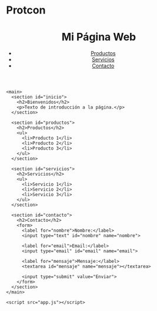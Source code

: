# Protcon

<!DOCTYPE html>
<html>
  <head>
    <meta charset="UTF-8">
    <title>Mi Página Web</title>
    <link rel="stylesheet" href="style.css">
  </head>
  <body>
    <header>
      <h1>Mi Página Web</h1>
      <nav>
        <ul>
          <li><a href="#productos">Productos</a></li>
          <li><a href="#servicios">Servicios</a></li>
          <li><a href="#contacto">Contacto</a></li>
        </ul>
      </nav>
    </header>

    <main>
      <section id="inicio">
        <h2>Bienvenidos</h2>
        <p>Texto de introducción a la página.</p>
      </section>

      <section id="productos">
        <h2>Productos</h2>
        <ul>
          <li>Producto 1</li>
          <li>Producto 2</li>
          <li>Producto 3</li>
        </ul>
      </section>

      <section id="servicios">
        <h2>Servicios</h2>
        <ul>
          <li>Servicio 1</li>
          <li>Servicio 2</li>
          <li>Servicio 3</li>
        </ul>
      </section>

      <section id="contacto">
        <h2>Contacto</h2>
        <form>
          <label for="nombre">Nombre:</label>
          <input type="text" id="nombre" name="nombre">

          <label for="email">Email:</label>
          <input type="email" id="email" name="email">

          <label for="mensaje">Mensaje:</label>
          <textarea id="mensaje" name="mensaje"></textarea>

          <input type="submit" value="Enviar">
        </form>
      </section>
    </main>

    <script src="app.js"></script>
  </body>
</html>
